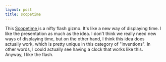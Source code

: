 ```yaml
---
layout: post
title: scopetime 
---
```

<p>This <a href="http://www.scopetime.de/english.html">Scopetime </a>is a nifty flash gizmo. It's like a new way of displaying time. I like the presentation as much as the idea. I don't think we really need new ways of displaying time, but on the other hand, I think this idea does actually work, which is pretty unique in this category of "inventions". In other words, I could actually see having a clock that works like this. Anyway, I like the flash. </p>
